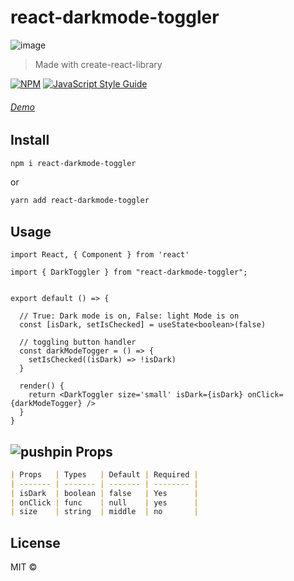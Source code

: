 # react-darkmode-toggler

![image](https://i.ibb.co/28G6dL7/darkmode.gif)

> Made with create-react-library

[![NPM](https://img.shields.io/npm/v/darkmode.svg)](https://www.npmjs.com/package/react-darkmode-toggler) [![JavaScript Style Guide](https://img.shields.io/badge/code_style-standard-brightgreen.svg)](https://standardjs.com)



###### [Demo](https://lifeeric.github.io/react-darkmode-toggler/)


## Install

```bash
npm i react-darkmode-toggler
```

or

```bash
yarn add react-darkmode-toggler
```

## Usage

```tsx
import React, { Component } from 'react'

import { DarkToggler } from "react-darkmode-toggler";


export default () => {

  // True: Dark mode is on, False: light Mode is on
  const [isDark, setIsChecked] = useState<boolean>(false)

  // toggling button handler
  const darkModeTogger = () => {
    setIsChecked((isDark) => !isDark)
  }

  render() {
    return <DarkToggler size='small' isDark={isDark} onClick={darkModeTogger} />
  }
}
```

## [](https://github.com/lifeeric)![pushpin](https://github.githubassets.com/images/icons/emoji/unicode/1f4cc.png) Props

```markdown
| Props   | Types   | Default | Required |
| ------- | ------- | ------- | -------- |
| isDark  | boolean | false   | Yes      |
| onClick | func    | null    | yes      |
| size    | string  | middle  | no       |
```

## License

MIT © [](https://github.com/)
